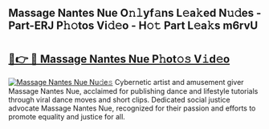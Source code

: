 ## Massage Nantes Nue O𝚗𝚕yf𝚊ns L𝚎a𝚔ed N𝚞𝚍es - Part-ERJ P𝚑𝚘tos Vi𝚍𝚎o - H𝚘𝚝 Part L𝚎a𝚔s m6rvU

# <h2><a href="http://kf0eamv.oniu.top/?m=Massage+Nantes+Nue">🔗👉 🔴 Massage Nantes Nue P𝚑ot𝚘𝚜 V𝚒d𝚎o</a></h2>

[![Massage Nantes Nue Nu𝚍e𝚜](https://i.imgur.com/0qMVB7G.gif)](http://kf0eamv.oniu.top/?m=Massage+Nantes+Nue)
Cybernetic artist and amusement giver Massage Nantes Nue, acclaimed for publishing dance and lifestyle tutorials through viral dance moves and short clips. Dedicated social justice advocate Massage Nantes Nue, recognized for their passion and efforts to promote equality and justice for all.  
